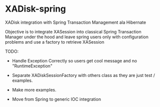 XADisk-spring
=============

XADisk integration with Spring Transaction Management ala Hibernate

Objective is to integrate XASession into classical Spring Transaction Manager under the hood and leave spring users only with configuration problems and use a factory to retrieve XASession


TODO:

* Handle Exception Correctly so users get cool message and no "RuntimeException"
 
* Separate XADiskSessionFactory with others class as they are just test / examples.
 
* Make more examples.

* Move from Spring to generic IOC integration